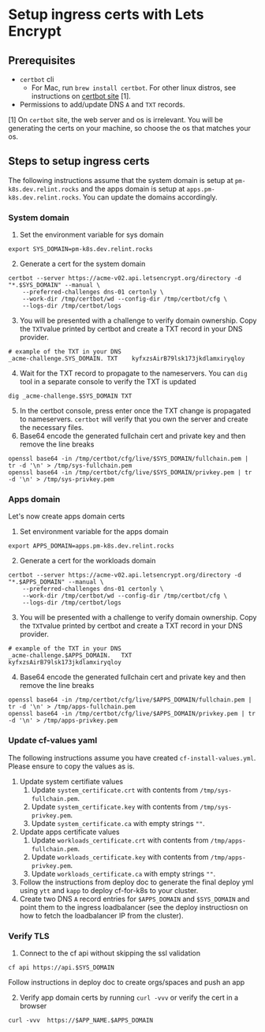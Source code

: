 # Setup ingress certs with Lets Encrypt

## Prerequisites

- `certbot` cli
   - For Mac, run `brew install certbot`. For other linux distros, see instructions on [certbot site](https://certbot.eff.org/instructions) [1].
- Permissions to add/update DNS `A` and `TXT` records.

[1] On `certbot` site, the web server and os is irrelevant. You will be generating the certs on your machine, so choose the os that matches your os.

## Steps to setup ingress certs
The following instructions assume that the system domain is setup at `pm-k8s.dev.relint.rocks` and the apps domain is setup at `apps.pm-k8s.dev.relint.rocks`. You can update the domains accordingly.

### System domain

1. Set the environment variable for sys domain
```console
export SYS_DOMAIN=pm-k8s.dev.relint.rocks
```
2. Generate a cert for the system domain
```console
certbot --server https://acme-v02.api.letsencrypt.org/directory -d "*.$SYS_DOMAIN" --manual \
    --preferred-challenges dns-01 certonly \
    --work-dir /tmp/certbot/wd --config-dir /tmp/certbot/cfg \
    --logs-dir /tmp/certbot/logs
```
3. You will be presented with a challenge to verify domain ownership. Copy the `TXT`value printed by certbot and create a TXT record in your DNS provider.
```console
# example of the TXT in your DNS
_acme-challenge.SYS_DOMAIN.	TXT    kyfxzsAirB79lsk173jkdlamxiryqloy
```
4. Wait for the TXT record to propagate to the nameservers. You can `dig` tool in a separate console to verify the TXT is updated
```console
dig _acme-challenge.$SYS_DOMAIN TXT
```
5. In the certbot console, press enter once the TXT change is propagated to nameservers. `certbot` will verify that you own the server and create the necessary files.
6. Base64 encode the generated fullchain cert and private key and then remove the line breaks
```
openssl base64 -in /tmp/certbot/cfg/live/$SYS_DOMAIN/fullchain.pem | tr -d '\n' > /tmp/sys-fullchain.pem
openssl base64 -in /tmp/certbot/cfg/live/$SYS_DOMAIN/privkey.pem | tr -d '\n' > /tmp/sys-privkey.pem
```

### Apps domain
Let's now create apps domain certs

1. Set environment variable for the apps domain
```console
export APPS_DOMAIN=apps.pm-k8s.dev.relint.rocks
```
2. Generate a cert for the workloads domain
```console
certbot --server https://acme-v02.api.letsencrypt.org/directory -d "*.$APPS_DOMAIN" --manual \
    --preferred-challenges dns-01 certonly \
    --work-dir /tmp/certbot/wd --config-dir /tmp/certbot/cfg \
    --logs-dir /tmp/certbot/logs
```
3. You will be presented with a challenge to verify domain ownership. Copy the `TXT`value printed by certbot and create a TXT record in your DNS provider.
```console
# example of the TXT in your DNS
_acme-challenge.$APPS_DOMAIN.	TXT    kyfxzsAirB79lsk173jkdlamxiryqloy
```
4. Base64 encode the generated fullchain cert and private key and then remove the line breaks
```
openssl base64 -in /tmp/certbot/cfg/live/$APPS_DOMAIN/fullchain.pem | tr -d '\n' > /tmp/apps-fullchain.pem
openssl base64 -in /tmp/certbot/cfg/live/$APPS_DOMAIN/privkey.pem | tr -d '\n' > /tmp/apps-privkey.pem
```

### Update cf-values yaml
The following instructions assume you have created `cf-install-values.yml`. Please ensure to copy the values as is.

1. Update system certifiate values
    1. Update `system_certificate.crt` with contents from `/tmp/sys-fullchain.pem`.
    1. Update `system_certificate.key`  with contents from `/tmp/sys-privkey.pem`.
    1. Update `system_certificate.ca` with empty strings `""`.
1. Update apps certificate values
    1. Update `workloads_certificate.crt` with contents from `/tmp/apps-fullchain.pem`.
    1. Update `workloads_certificate.key` with contents from `/tmp/apps-privkey.pem`.
    1. Update `workloads_certificate.ca` with empty strings `""`.
1. Follow the instructions from deploy doc to generate the final deploy yml using `ytt` and `kapp` to deploy cf-for-k8s to your cluster.
1. Create two DNS `A` record entries for `$APPS_DOMAIN` and `$SYS_DOMAIN` and point them to the ingress loadbalancer (see the deploy instructiosn on how to fetch the loadbalancer IP from the cluster).

### Verify TLS

1. Connect to the cf api without skipping the ssl validation
```console
cf api https://api.$SYS_DOMAIN
```
Follow instructions in deploy doc to create orgs/spaces and push an app

2. Verify app domain certs by running `curl -vvv` or verify the cert in a browser

```console
curl -vvv  https://$APP_NAME.$APPS_DOMAIN
```


